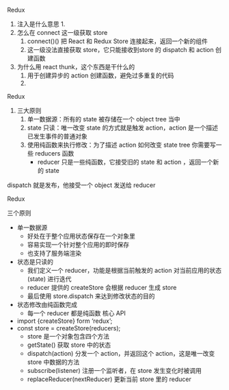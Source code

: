 Redux
1. 注入是什么意思
    1. 
2. 怎么在 connect 这一级获取 store
    1. connect()() 把 React 和 Redux Store 连接起来，返回一个新的组件
    2. 这一级没法直接获取 store，它只能接收到store 的 dispatch 和 action 创建函数
3. 为什么用 react thunk，这个东西是干什么的
    1. 用于创建异步的 action 创建函数，避免过多重复的代码
    2. 

Redux
1. 三大原则
    1. 单一数据源：所有的 state 被存储在一个 object tree 当中
    2. state 只读：唯一改变 state 的方式就是触发 action，action 是一个描述已发生事件的普通对象
    3. 使用纯函数来执行修改：为了描述 action 如何改变 state tree 你需要写一些 reducers 函数
        * reducer 只是一些纯函数，它接受旧的 state 和 action ，返回一个新的 state

dispatch 就是发布，他接受一个 object 发送给 reducer 


Redux

三个原则
- 单一数据源
    - 好处在于整个应用状态保存在一个对象里
    - 容易实现一个针对整个应用的即时保存
    - 也支持了服务端渲染
- 状态是只读的
    - 我们定义一个 reducer，功能是根据当前触发的 action 对当前应用的状态(state) 进行迭代
    - reducer 提供的 createStore 会根据 reducer 生成 store
    - 最后使用 store.dispatch 来达到修改状态的目的
- 状态修改由纯函数完成
    - 每一个 reducer 都是纯函数
核心 API
- import {createStore} form ‘redux’; 
- const store = createStore(reducers);
    - store 是一个对象包含四个方法
    - getState() 获取 store 中的状态
    - dispatch(action) 分发一个 action，并返回这个 action，这是唯一改变 store 中数据的方法
    - subscribe(listener) 注册一个监听者，在 store 发生变化时被调用
    - replaceReducer(nextReducer) 更新当前 store 里的 reducer
